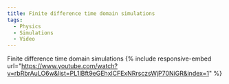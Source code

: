 ```yaml
---
title: Finite difference time domain simulations
tags:
  - Physics
  - Simulations
  - Video
---
```


Finite difference time domain simulations
{% include responsive-embed url="https://www.youtube.com/watch?v=rbRbrAuLO6w&list=PL1IBft9eGEhxlCFExNRrsczsWjP70NiGR&index=1" %}
